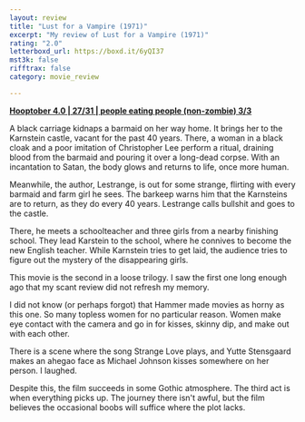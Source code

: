 ```yaml
---
layout: review
title: "Lust for a Vampire (1971)"
excerpt: "My review of Lust for a Vampire (1971)"
rating: "2.0"
letterboxd_url: https://boxd.it/6yQI37
mst3k: false
rifftrax: false
category: movie_review

---
```


<b><a href="https://boxd.it/pRNg0/detail" rel="nofollow">Hooptober 4.0 | 27/31 | people eating people (non-zombie) 3/3</a></b>

A black carriage kidnaps a barmaid on her way home. It brings her to the Karnstein castle, vacant for the past 40 years. There, a woman in a black cloak and a poor imitation of Christopher Lee perform a ritual, draining blood from the barmaid and pouring it over a long-dead corpse. With an incantation to Satan, the body glows and returns to life, once more human.

Meanwhile, the author, Lestrange, is out for some strange, flirting with every barmaid and farm girl he sees. The barkeep warns him that the Karnsteins are to return, as they do every 40 years. Lestrange calls bullshit and goes to the castle.

There, he meets a schoolteacher and three girls from a nearby finishing school. They lead Karstein to the school, where he connives to become the new English teacher. While Karnstein tries to get laid, the audience tries to figure out the mystery of the disappearing girls.

This movie is the second in a loose trilogy. I saw the first one long enough ago that my scant review did not refresh my memory.

I did not know (or perhaps forgot) that Hammer made movies as horny as this one. So many topless women for no particular reason. Women make eye contact with the camera and go in for kisses, skinny dip, and make out with each other.

There is a scene where the song Strange Love plays, and Yutte Stensgaard makes an ahegao face as Michael Johnson kisses somewhere on her person. I laughed.

Despite this, the film succeeds in some Gothic atmosphere. The third act is when everything picks up. The journey there isn't awful, but the film believes the occasional boobs will suffice where the plot lacks.